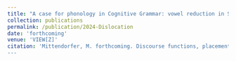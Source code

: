 ```yaml
---
title: "A case for phonology in Cognitive Grammar: vowel reduction in Standard Southern British"
collection: publications
permalink: /publication/2024-Dislocation
date: 'forthcoming'
venue: 'VIEW[Z]'
citation: 'Mittendorfer, M. forthcoming. Discourse functions, placement and prosody: an FDG analysis of left and right dislocation in British English. 
---
```



